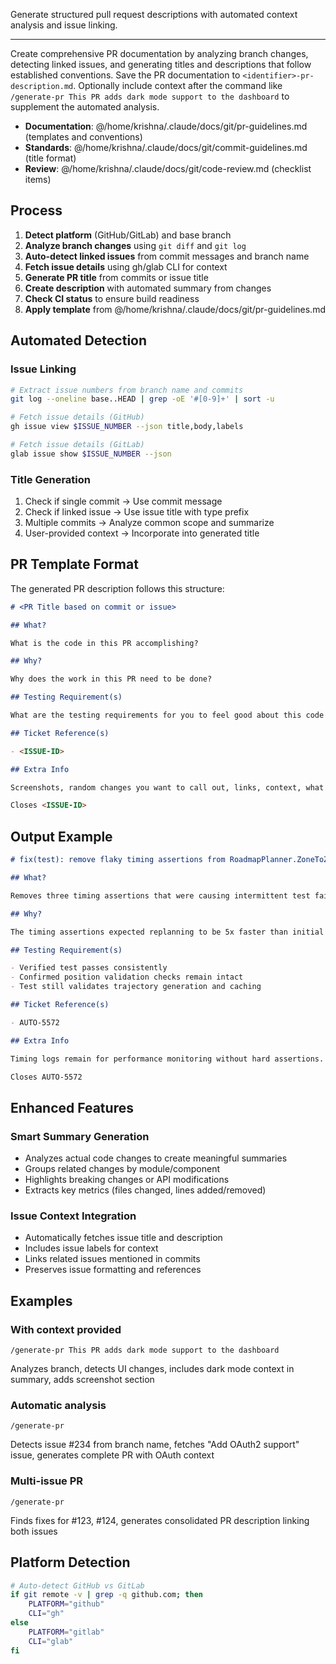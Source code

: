 Generate structured pull request descriptions with automated context analysis and issue linking.

---

Create comprehensive PR documentation by analyzing branch changes, detecting linked issues, and generating titles and descriptions that follow established conventions.
Save the PR documentation to `<identifier>-pr-description.md`.
Optionally include context after the command like `/generate-pr This PR adds dark mode support to the dashboard` to supplement the automated analysis.

- **Documentation**: @/home/krishna/.claude/docs/git/pr-guidelines.md (templates and conventions)
- **Standards**: @/home/krishna/.claude/docs/git/commit-guidelines.md (title format)
- **Review**: @/home/krishna/.claude/docs/git/code-review.md (checklist items)

## Process

1. **Detect platform** (GitHub/GitLab) and base branch
2. **Analyze branch changes** using `git diff` and `git log`
3. **Auto-detect linked issues** from commit messages and branch name
4. **Fetch issue details** using gh/glab CLI for context
5. **Generate PR title** from commits or issue title
6. **Create description** with automated summary from changes
7. **Check CI status** to ensure build readiness
8. **Apply template** from @/home/krishna/.claude/docs/git/pr-guidelines.md

## Automated Detection

### Issue Linking

```bash
# Extract issue numbers from branch name and commits
git log --oneline base..HEAD | grep -oE '#[0-9]+' | sort -u

# Fetch issue details (GitHub)
gh issue view $ISSUE_NUMBER --json title,body,labels

# Fetch issue details (GitLab)
glab issue show $ISSUE_NUMBER --json
```

### Title Generation

1. Check if single commit → Use commit message
2. Check if linked issue → Use issue title with type prefix
3. Multiple commits → Analyze common scope and summarize
4. User-provided context → Incorporate into generated title

## PR Template Format

The generated PR description follows this structure:

```markdown
# <PR Title based on commit or issue>

## What?

What is the code in this PR accomplishing?

## Why?

Why does the work in this PR need to be done?

## Testing Requirement(s)

What are the testing requirements for you to feel good about this code getting merged?

## Ticket Reference(s)

- <ISSUE-ID>

## Extra Info

Screenshots, random changes you want to call out, links, context, what's next, etc...

Closes <ISSUE-ID>
```

## Output Example

```markdown
# fix(test): remove flaky timing assertions from RoadmapPlanner.ZoneToZone test

## What?

Removes three timing assertions that were causing intermittent test failures on CI platforms.

## Why?

The timing assertions expected replanning to be 5x faster than initial planning, but this doesn't hold on resource-constrained CI platforms.

## Testing Requirement(s)

- Verified test passes consistently
- Confirmed position validation checks remain intact
- Test still validates trajectory generation and caching

## Ticket Reference(s)

- AUTO-5572

## Extra Info

Timing logs remain for performance monitoring without hard assertions.

Closes AUTO-5572
```

## Enhanced Features

### Smart Summary Generation

- Analyzes actual code changes to create meaningful summaries
- Groups related changes by module/component
- Highlights breaking changes or API modifications
- Extracts key metrics (files changed, lines added/removed)

### Issue Context Integration

- Automatically fetches issue title and description
- Includes issue labels for context
- Links related issues mentioned in commits
- Preserves issue formatting and references

## Examples

### With context provided

```
/generate-pr This PR adds dark mode support to the dashboard
```

Analyzes branch, detects UI changes, includes dark mode context in summary, adds screenshot section

### Automatic analysis

```
/generate-pr
```

Detects issue #234 from branch name, fetches "Add OAuth2 support" issue, generates complete PR with OAuth context

### Multi-issue PR

```
/generate-pr
```

Finds fixes for #123, #124, generates consolidated PR description linking both issues

## Platform Detection

```bash
# Auto-detect GitHub vs GitLab
if git remote -v | grep -q github.com; then
    PLATFORM="github"
    CLI="gh"
else
    PLATFORM="gitlab"
    CLI="glab"
fi
```
